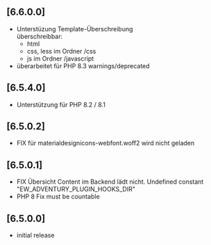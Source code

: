 ## [6.6.0.0]
- Unterstüzung Template-Überschreibung  
  überschreibbar:
    - html
    - css, less im Ordner /css
    - js im Ordner /javascript
- überarbeitet für PHP 8.3 warnings/deprecated

## [6.5.4.0]
- Unterstützung für PHP 8.2 / 8.1

## [6.5.0.2]
- FIX für materialdesignicons-webfont.woff2 wird nicht geladen

## [6.5.0.1]
- FIX Übersicht Content im Backend lädt nicht. Undefined constant "EW_ADVENTURY_PLUGIN_HOOKS_DIR"
- PHP 8 Fix must be countable

## [6.5.0.0]
- initial release